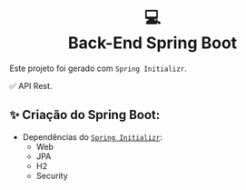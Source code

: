<h1 align="center">
  💻<br>Back-End Spring Boot
</h1>

Este projeto foi gerado com `Spring Initializr`.

✅ API Rest.

## ✨ Criação do Spring Boot:
- Dependências do [`Spring Initializr`](https://start.spring.io/):
    - Web
    - JPA
    - H2
    - Security